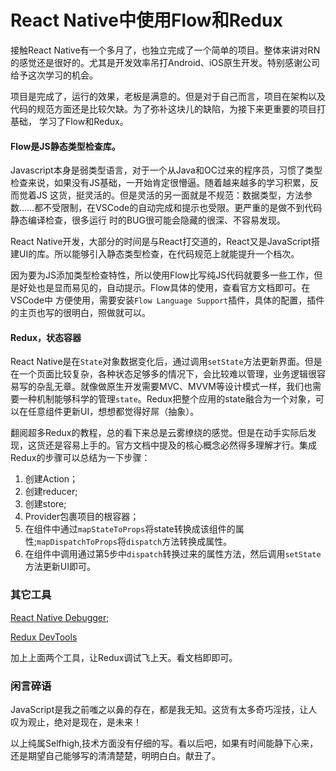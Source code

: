 # React Native中使用Flow和Redux

接触React Native有一个多月了，也独立完成了一个简单的项目。整体来讲对RN的感觉还是很好的。尤其是开发效率吊打Android、iOS原生开发。特别感谢公司
给予这次学习的机会。

项目是完成了，运行的效果，老板是满意的。但是对于自己而言，项目在架构以及代码的规范方面还是比较欠缺。为了弥补这块儿的缺陷，为接下来更重要的项目打基础，
学习了Flow和Redux。

#### Flow是JS静态类型检查库。

Javascript本身是弱类型语言，对于一个从Java和OC过来的程序员，习惯了类型检查来说，如果没有JS基础，一开始肯定很懵逼。随着越来越多的学习积累，反而觉着JS
这货，挺灵活的。但是灵活的另一面就是不规范：数据类型，方法参数……都不受限制，在VSCode的自动完成和提示也受限。更严重的是做不到代码静态编译检查，很多运行
时的BUG很可能会隐藏的很深、不容易发现。

React Native开发，大部分的时间是与React打交道的，React又是JavaScript搭建UI的库。所以能够引入静态类型检查，在代码规范上就能提升一个档次。


因为要为JS添加类型检查特性，所以使用Flow比写纯JS代码就要多一些工作，但是好处也是显而易见的，自动提示。Flow具体的使用，查看官方文档即可。在VSCode中
方便使用，需要安装`Flow Language Support`插件，具体的配置，插件的主页也写的很明白，照做就可以。

#### Redux，状态容器

React Native是在`State`对象数据变化后，通过调用`setState`方法更新界面。但是在一个页面比较复杂，各种状态足够多的情况下，会比较难以管理，业务逻辑很容易写的杂乱无章。就像做原生开发需要MVC、MVVM等设计模式一样，我们也需要一种机制能够科学的管理`state`。Redux把整个应用的state融合为一个对象，可以在任意组件更新UI，想想都觉得好屌（抽象）。

翻阅超多Redux的教程，总的看下来总是云雾缭绕的感觉。但是在动手实际后发现，这货还是容易上手的。官方文档中提及的核心概念必然得多理解才行。集成Redux的步骤可以总结为一下步骤：

1. 创建Action；
2. 创建reducer;
3. 创建store;
4. Provider包裹项目的根容器；
5. 在组件中通过`mapStateToProps`将state转换成该组件的属性;`mapDispatchToProps`将`dispatch`方法转换成属性。
6. 在组件中调用通过第5步中`dispatch`转换过来的属性方法，然后调用`setState`方法更新UI即可。

### 其它工具

[React Native Debugger](https://github.com/jhen0409/react-native-debugger); 

[Redux DevTools](https://github.com/jhen0409/react-native-debugger)

加上上面两个工具，让Redux调试飞上天。看文档即即可。

### 闲言碎语

JavaScript是我之前嗤之以鼻的存在，都是我无知。这货有太多奇巧淫技，让人叹为观止，绝对是现在，是未来！

以上纯属Selfhigh,技术方面没有仔细的写。看以后吧，如果有时间能静下心来，还是期望自己能够写的清清楚楚，明明白白。献丑了。
